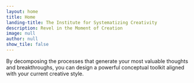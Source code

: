 ```yaml
---
layout: home
title: Home
landing-title: The Institute for Systematizing Creativity
description: Revel in the Moment of Creation
image: null
author: null
show_tile: false
---
```


<!-- 
Major Subheadings:  
Workbook  
<a href="https://jeremynixon.github.io/creativity/2018/06/09/systematizing-creativity-models-and-techniques.html">Models and Techniques</a>  
Blog Posts  
The Creativity Literature
 -->

By decomposing the processes that generate your most valuable thoughts and breakthroughs, you can design a powerful conceptual toolkit aligned with your current creative style.
